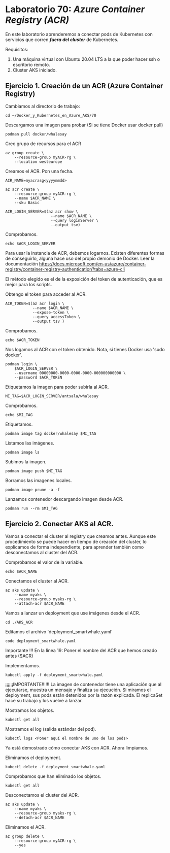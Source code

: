 # Laboratorio 70: ***Azure Container Registry (ACR)***
 
En este laboratorio aprenderemos a conectar pods de Kubernetes con servicios que corren ***fuera del cluster*** de Kubernetes.

Requisitos:

1. Una máquina virtual con Ubuntu 20.04 LTS a la que poder hacer ssh o escritorio remoto.
2. Cluster AKS iniciado.


## Ejercicio 1. Creación de un ACR (Azure Container Registry)

Cambiamos al directorio de trabajo:

```
cd ~/Docker_y_Kubernetes_en_Azure_AKS/70
```

Descargamos una imagen para probar (Si se tiene Docker usar docker pull)
```
podman pull docker/whalesay
```


Creo grupo de recursos para el ACR

```
az group create \
    --resource-group myACR-rg \
    --location westeurope
```


Creamos el ACR. Pon una fecha.

```
ACR_NAME=myacrasg<yyyymmdd>
```
```
az acr create \
    --resource-group myACR-rg \
    --name $ACR_NAME \
    --sku Basic
```
```
ACR_LOGIN_SERVER=$(az acr show \
                    --name $ACR_NAME \
                    --query loginServer \
                    --output tsv)
```

Comprobamos.

```
echo $ACR_LOGIN_SERVER
```

Para usar la instancia de ACR, debemos logarnos. Existen diferentes formas de conseguirlo, alguna hace uso del propio demonio de Docker. Leer la documentación https://docs.microsoft.com/en-us/azure/container-registry/container-registry-authentication?tabs=azure-cli

El método elegido es el de la exposición del token de autenticación, que es mejor para los scripts.

Obtengo el token para acceder al ACR.
```
ACR_TOKEN=$(az acr login \
            --name $ACR_NAME \
            --expose-token \
            --query accessToken \
            --output tsv )
```

Comprobamos.

```
echo $ACR_TOKEN
```

Nos logamos al ACR con el token obtenido. Nota, si tienes Docker usa 'sudo docker'.

```
podman login \
    $ACR_LOGIN_SERVER \
    --username 00000000-0000-0000-0000-000000000000 \
    --password $ACR_TOKEN
```

Etiquetamos la imagen para poder subirla al ACR. 

```
MI_TAG=$ACR_LOGIN_SERVER/antsala/whalesay
```

Comprobamos.
```
echo $MI_TAG
```

Etiquetamos.
```
podman image tag docker/whalesay $MI_TAG
```

Listamos las imágenes.
```
podman image ls
```

Subimos la imagen.
```
podman image push $MI_TAG
```

Borramos las imagenes locales.
```
podman image prune -a -f
```

Lanzamos contenedor descargando imagen desde ACR.
```
podman run --rm $MI_TAG
```



## Ejercicio 2. Conectar AKS al ACR.


Vamos a conectar el cluster al registry que creamos antes.  Aunque este procedimiento se puede hacer en tiempo de creación del cluster, lo explicamos de forma independiente, para aprender también como desconectamos al cluster del ACR.

Comprobamos el valor de la variable.

```
echo $ACR_NAME
```

Conectamos el cluster al ACR.

```
az aks update \
    --name myaks \
    --resource-group myaks-rg \
    --attach-acr $ACR_NAME
```

Vamos a lanzar un deployment que use imágenes desde el ACR.

```
cd ./AKS_ACR
```

Editamos el archivo 'deployment_smartwhale.yaml'

```
code deployment_smartwhale.yaml
```

Importante !!! En la línea 19: Poner el nombre del ACR que hemos creado antes ($ACR)

Implementamos.

```
kubectl apply -f deployment_smartwhale.yaml
```


¡¡¡¡¡¡IMPORTANTE!!!!!!
La imagen de contenedor tiene una aplicación que al ejecutarse, muestra un mensaje y finaliza su ejecución. Si miramos el deployment, sus pods están detenidos por la razón explicada. El replicaSet hace su trabajo y los vuelve a lanzar. 

Mostramos los objetos.

```
kubectl get all
```

Mostramos el log (salida estándar del pod).

```
kubectl logs <Poner aquí el nombre de uno de los pods>
```

Ya está demostrado cómo conectar AKS con ACR. Ahora limpiamos.

Eliminamos el deployment.

```
kubectl delete -f deployment_smartwhale.yaml
```

Comprobamos que han eliminado los objetos.

```
kubectl get all
```

Desconectamos el cluster del ACR.

```
az aks update \
    --name myaks \
    --resource-group myaks-rg \
    --detach-acr $ACR_NAME
```

Eliminamos el ACR.

```
az group delete \
    --resource-group myACR-rg \
    --yes
```
